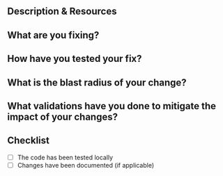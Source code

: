## Description & Resources

<!-- Briefly describe the change proposed in this PR from Jira Ticket -->
<!-- Includes Jira Ticket and other stuff if available, e.g. Figma Link, Avoma Video -->

## What are you fixing?

<!-- Describe the problem being fixed and the motivation for the change -->

## How have you tested your fix?

<!-- Explain the tests you have performed to ensure your fix works as expected -->

## What is the blast radius of your change?

<!-- Assess the potential impact of your change on other parts of the system or project -->

## What validations have you done to mitigate the impact of your changes?

<!-- Describe additional validations that have been performed to minimize the risks associated with the change -->

## Checklist

- [ ] The code has been tested locally
- [ ] Changes have been documented (if applicable)
